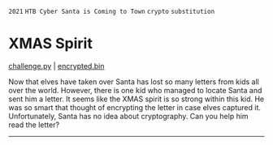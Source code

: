 `2021` `HTB Cyber Santa is Coming to Town` `crypto` `substitution`  

# XMAS Spirit
[challenge.py](./challenge.py) | [encrypted.bin](./encrypted.bin)

Now that elves have taken over Santa has lost so many letters from kids all over the world.
However, there is one kid who managed to locate Santa and sent him a letter. It seems like
the XMAS spirit is so strong within this kid. He was so smart that thought of encrypting the
letter in case elves captured it. Unfortunately, Santa has no idea about cryptography.
Can you help him read the letter?
___
